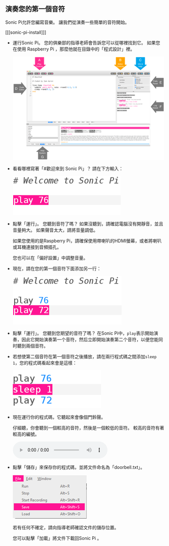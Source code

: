 ## 演奏您的第一個音符

Sonic Pi允許您編寫音樂。 讓我們從演奏一些簡單的音符開始。

[[[sonic-pi-install]]]

+ 運行Sonic Pi。 您的俱樂部的指導老師會告訴您可以從哪裡找到它。 如果您在使用 Raspberry Pi ，那麼他就在目錄中的「程式設計」裡。
    
    ![截圖](images/tune-GUI.png)

+ 看看哪裡寫著「#歡迎來到 Sonic Pi」？ 請在下方輸入：
    
    ![截圖](images/tune-play.png)

+ 點擊「運行」。 您聽到音符了嗎？ 如果沒聽到，請確認電腦沒有開靜音，並且音量夠大。 如果聲音太大，請將音量調低。
    
    如果您使用的是Raspberry Pi，請確保使用帶喇叭的HDMI螢幕，或者將喇叭或耳機連接到音頻插孔。
    
    您也可以在「偏好設置」中調整音量。

+ 現在，請在您的第一個音符下面添加另一行：
    
    ![截圖](images/tune-play2.png)

+ 點擊「運行」。 您聽到您期望的音符了嗎？ 在Sonic Pi中，`play`表示開始演奏，因此它開始演奏第一个音符，然后立即開始演奏第二个音符，以便您能同时聽到兩個音符。

+ 若想使第二個音符在第一個音符之後播放，請在兩行程式碼之間添加`sleep 1`，您的程式碼看起來會是這樣：
    
    ![截圖](images/tune-sleep.png)

+ 現在運行你的程式碼，它聽起來會像個門鈴聲。
    
    仔細聽，你會聽到一個較高的音符，然後是一個較低的音符。 較高的音符有著較高的編號。
    
    <div id="audio-preview" class="pdf-hidden">
      <audio controls preload> <source src="resources/doorbell-1.mp3" type="audio/mpeg"> 您的瀏覽器不支援 <code>audio</code>。 </audio>
    </div>
+ 點擊「儲存」來保存你的程式碼，並將文件命名為「doorbell.txt」。
    
    ![截圖](images/tune-save.png)
    
    若有任何不確定，請向指導老師確認文件的儲存位置。
    
    您可以點擊「加載」將文件下載回Sonic Pi 。